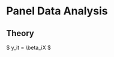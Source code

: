 # Panel Data Analysis
## Theory
<script type="text/javascript" src="http://cdn.mathjax.org/mathjax/latest/MathJax.js?config=default"></script>
$ y_it = \beta_iX  $
